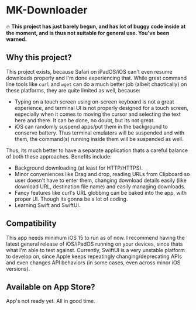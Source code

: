 # MK-Downloader

🔥 **This project has just barely begun, and has lot of buggy code inside at the moment, and is thus not suitable for general use. You've been warned.**

## Why this project?
This project exists, because Safari on iPadOS/iOS can't even resume downloads properly and I'm done experiencing that. While great command line tools like `curl` and `wget` can do a much better job (albeit chaotically) on these platforms, they are quite limited as well, because:
- Typing on a touch screen using on-screen keyboard is not a great experience, and terminal UI is not properly designed for a touch screen, especially when it comes to moving the cursor and selecting the text here and there. It can be done, no doubt, but its not great.
- iOS can randomly suspend apps/put them in the background to conserve battery. Thus terminal emulators will be suspended and with them, the command(s) running inside them will be suspended as well.

Thus, its much better to have a separate application thats a careful balance of both these approaches. Benefits include:
- Background downloading (at least for HTTP/HTTPS).
- Minor conveniences like Drag and drop, reading URLs from Clipboard so user doesn't have to enter them, changing download details easily (like download URL, destination file name) and easily managing downloads.
- Fancy features like curl's URL globbing can be baked into the app, with proper UI. Though its gonna be a lot of coding.
- Learning Swift and SwiftUI.

## Compatibility
This app needs minimum iOS 15 to run as of now. I recommend having the latest general release of iOS/iPadOS running on your devices, since thats what I'm able to test against.
Currently, SwiftUI is a very unstable platform to develop on, since Apple keeps repeatingly changing/deprecating APIs and even changes API behaviors (in some cases, even across minor iOS versions).

## Available on App Store?
App's not ready yet. All in good time.
